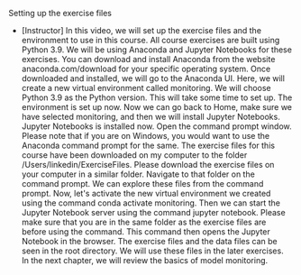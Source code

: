 Setting up the exercise files
- [Instructor] In this video, we will set up the exercise files and the environment to use in this course. All course exercises are built using Python 3.9. We will be using Anaconda and Jupyter Notebooks for these exercises. You can download and install Anaconda from the website anaconda.com/download for your specific operating system. Once downloaded and installed, we will go to the Anaconda UI. Here, we will create a new virtual environment called monitoring. We will choose Python 3.9 as the Python version. This will take some time to set up. The environment is set up now. Now we can go back to Home, make sure we have selected monitoring, and then we will install Jupyter Notebooks. Jupyter Notebooks is installed now. Open the command prompt window. Please note that if you are on Windows, you would want to use the Anaconda command prompt for the same. The exercise files for this course have been downloaded on my computer to the folder /Users/linkedin/ExerciseFiles. Please download the exercise files on your computer in a similar folder. Navigate to that folder on the command prompt. We can explore these files from the command prompt. Now, let's activate the new virtual environment we created using the command conda activate monitoring. Then we can start the Jupyter Notebook server using the command jupyter notebook. Please make sure that you are in the same folder as the exercise files are before using the command. This command then opens the Jupyter Notebook in the browser. The exercise files and the data files can be seen in the root directory. We will use these files in the later exercises. In the next chapter, we will review the basics of model monitoring.